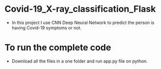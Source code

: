 # Covid-19_X-ray_classification_Flask

- In this project I use CNN Deep Neural Network to predict the person is having Covid-19 symptoms or not.

# To run the complete code

- Download all the files in a one folder and run app.py file on python.
